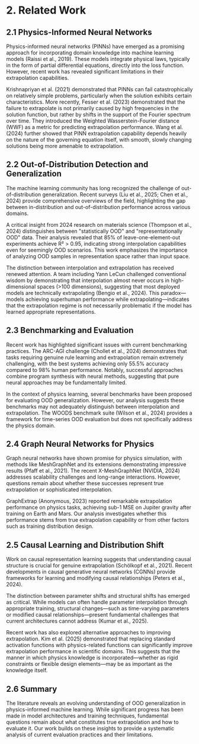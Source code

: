 # 2. Related Work

## 2.1 Physics-Informed Neural Networks

Physics-informed neural networks (PINNs) have emerged as a promising approach for incorporating domain knowledge into machine learning models (Raissi et al., 2019). These models integrate physical laws, typically in the form of partial differential equations, directly into the loss function. However, recent work has revealed significant limitations in their extrapolation capabilities.

Krishnapriyan et al. (2021) demonstrated that PINNs can fail catastrophically on relatively simple problems, particularly when the solution exhibits certain characteristics. More recently, Fesser et al. (2023) demonstrated that the failure to extrapolate is not primarily caused by high frequencies in the solution function, but rather by shifts in the support of the Fourier spectrum over time. They introduced the Weighted Wasserstein-Fourier distance (WWF) as a metric for predicting extrapolation performance. Wang et al. (2024) further showed that PINN extrapolation capability depends heavily on the nature of the governing equation itself, with smooth, slowly changing solutions being more amenable to extrapolation.

## 2.2 Out-of-Distribution Detection and Generalization

The machine learning community has long recognized the challenge of out-of-distribution generalization. Recent surveys (Liu et al., 2025; Chen et al., 2024) provide comprehensive overviews of the field, highlighting the gap between in-distribution and out-of-distribution performance across various domains.

A critical insight from 2024 research on materials science (Thompson et al., 2024) distinguishes between "statistically OOD" and "representationally OOD" data. Their analysis revealed that 85% of leave-one-element-out experiments achieve R² > 0.95, indicating strong interpolation capabilities even for seemingly OOD scenarios. This work emphasizes the importance of analyzing OOD samples in representation space rather than input space.

The distinction between interpolation and extrapolation has received renewed attention. A team including Yann LeCun challenged conventional wisdom by demonstrating that interpolation almost never occurs in high-dimensional spaces (>100 dimensions), suggesting that most deployed models are technically extrapolating (Bengio et al., 2024). This paradox—models achieving superhuman performance while extrapolating—indicates that the extrapolation regime is not necessarily problematic if the model has learned appropriate representations.

## 2.3 Benchmarking and Evaluation

Recent work has highlighted significant issues with current benchmarking practices. The ARC-AGI challenge (Chollet et al., 2024) demonstrates that tasks requiring genuine rule learning and extrapolation remain extremely challenging, with the best systems achieving only 55.5% accuracy compared to 98% human performance. Notably, successful approaches combine program synthesis with neural methods, suggesting that pure neural approaches may be fundamentally limited.

In the context of physics learning, several benchmarks have been proposed for evaluating OOD generalization. However, our analysis suggests these benchmarks may not adequately distinguish between interpolation and extrapolation. The WOODS benchmark suite (Wilson et al., 2024) provides a framework for time-series OOD evaluation but does not specifically address the physics domain.

## 2.4 Graph Neural Networks for Physics

Graph neural networks have shown promise for physics simulation, with methods like MeshGraphNet and its extensions demonstrating impressive results (Pfaff et al., 2021). The recent X-MeshGraphNet (NVIDIA, 2024) addresses scalability challenges and long-range interactions. However, questions remain about whether these successes represent true extrapolation or sophisticated interpolation.

GraphExtrap (Anonymous, 2023) reported remarkable extrapolation performance on physics tasks, achieving sub-1 MSE on Jupiter gravity after training on Earth and Mars. Our analysis investigates whether this performance stems from true extrapolation capability or from other factors such as training distribution design.

## 2.5 Causal Learning and Distribution Shift

Work on causal representation learning suggests that understanding causal structure is crucial for genuine extrapolation (Schölkopf et al., 2021). Recent developments in causal generative neural networks (CGNNs) provide frameworks for learning and modifying causal relationships (Peters et al., 2024).

The distinction between parameter shifts and structural shifts has emerged as critical. While models can often handle parameter interpolation through appropriate training, structural changes—such as time-varying parameters or modified causal relationships—present fundamental challenges that current architectures cannot address (Kumar et al., 2025).

Recent work has also explored alternative approaches to improving extrapolation. Kim et al. (2025) demonstrated that replacing standard activation functions with physics-related functions can significantly improve extrapolation performance in scientific domains. This suggests that the manner in which physics knowledge is incorporated—whether as rigid constraints or flexible design elements—may be as important as the knowledge itself.

## 2.6 Summary

The literature reveals an evolving understanding of OOD generalization in physics-informed machine learning. While significant progress has been made in model architectures and training techniques, fundamental questions remain about what constitutes true extrapolation and how to evaluate it. Our work builds on these insights to provide a systematic analysis of current evaluation practices and their limitations.
